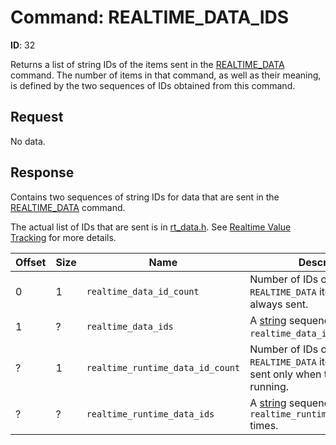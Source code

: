 # Command: REALTIME_DATA_IDS

**ID**: 32

Returns a list of string IDs of the items sent in the [REALTIME_DATA](REALTIME_DATA.md) command. The number of items in that command, as well as their meaning, is defined by the two sequences of IDs obtained from this command.

## Request

No data.

## Response

Contains two sequences of string IDs for data that are sent in the [REALTIME_DATA](REALTIME_DATA.md) command.

The actual list of IDs that are sent is in [rt_data.h](/src/rt_data.h). See [Realtime Value Tracking](../realtime_value_tracking.md) for more details.

| Offset | Size | Name                             | Description   |
|--------|------|----------------------------------|---------------|
| 0      | 1    | `realtime_data_id_count`         | Number of IDs of the `REALTIME_DATA` items which are always sent. |
| 1      | ?    | `realtime_data_ids`              | A [string](string.md) sequence repeated `realtime_data_id_count` times. |
| ?      | 1    | `realtime_runtime_data_id_count` | Number of IDs of the `REALTIME_DATA` items which are sent only when the package is running. |
| ?      | ?    | `realtime_runtime_data_ids`      | A [string](string.md) sequence repeated `realtime_runtime_data_id_count` times. |

